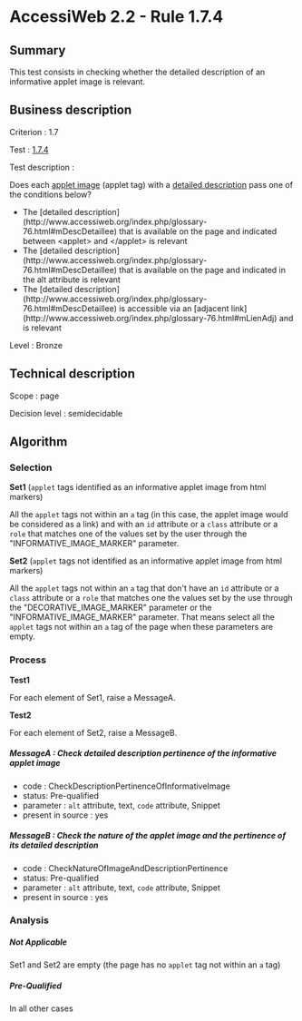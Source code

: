 # AccessiWeb 2.2 - Rule 1.7.4

## Summary

This test consists in checking whether the detailed description of an informative applet image is relevant.

## Business description

Criterion : 1.7

Test : [1.7.4](http://www.accessiweb.org/index.php/accessiweb-22-english-version.html#test-1-7-4)

Test description :

Does each [applet image](http://www.accessiweb.org/index.php/glossary-76.html#mImgApplet) (applet tag) with a [detailed description](http://www.accessiweb.org/index.php/glossary-76.html#mDescDetaillee) pass one of the conditions below? 
<ul> 
 <li> The [detailed description](http://www.accessiweb.org/index.php/glossary-76.html#mDescDetaillee) that is available on the page and indicated between &lt;applet&gt; and &lt;/applet&gt; is relevant</li> 
 <li> The [detailed description](http://www.accessiweb.org/index.php/glossary-76.html#mDescDetaillee) that is available on the page and indicated in the alt attribute is relevant</li> 
 <li> The [detailed description](http://www.accessiweb.org/index.php/glossary-76.html#mDescDetaillee) is accessible via an [adjacent link](http://www.accessiweb.org/index.php/glossary-76.html#mLienAdj) and is relevant</li> 
</ul>

Level : Bronze

## Technical description

Scope : page

Decision level : semidecidable

## Algorithm

### Selection

**Set1** (`applet` tags identified as an informative applet image from html markers)

All the `applet` tags not within an `a` tag (in this case, the applet image would be considered as a link) and with an `id` attribute or a `class` attribute or a `role` that matches one of the values set by the user through the "INFORMATIVE_IMAGE_MARKER" parameter.

**Set2** (`applet` tags not identified as an informative applet image from html markers)

All the `applet` tags not within an `a` tag that don't have an `id` attribute or a `class` attribute or a `role` that matches one the values set by the use through the "DECORATIVE_IMAGE_MARKER" parameter or the "INFORMATIVE_IMAGE_MARKER" parameter. That means select all the `applet` tags not within an `a` tag of the page when these parameters are empty.

### Process

**Test1**

For each element of Set1, raise a MessageA.

**Test2**

For each element of Set2, raise a MessageB.

##### MessageA : Check detailed description pertinence of the informative applet image

-   code : CheckDescriptionPertinenceOfInformativeImage
-   status: Pre-qualified
-   parameter : `alt` attribute, text, `code` attribute, Snippet
-   present in source : yes

##### MessageB : Check the nature of the applet image and the pertinence of its detailed description

-   code : CheckNatureOfImageAndDescriptionPertinence
-   status: Pre-qualified
-   parameter : `alt` attribute, text, `code` attribute, Snippet
-   present in source : yes

### Analysis

##### Not Applicable

Set1 and Set2 are empty (the page has no `applet` tag not within an `a` tag)

##### Pre-Qualified

In all other cases
